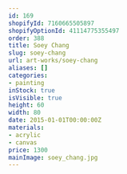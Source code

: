 ```yaml
---
id: 169
shopifyId: 7160665505897
shopifyOptionId: 41114775355497
order: 388
title: Soey Chang
slug: soey-chang
url: art-works/soey-chang
aliases: []
categories:
- painting
inStock: true
isVisible: true
height: 60
width: 80
date: 2015-01-01T00:00:00Z
materials:
- acrylic
- canvas
price: 1300
mainImage: soey_chang.jpg
---
```

